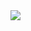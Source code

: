 
<a href="https://portal.azure.com/#create/Microsoft.Template/uri/https%3A%2F%2Fraw.githubusercontent.com%2Ftyler-lu%2Fhello-world%2Fazuredeploy.json" target="_blank">
    <img src="http://azuredeploy.net/deploybutton.png"/>
</a>